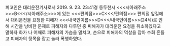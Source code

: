 피고인은 대리운전기사로서 2019. 9. 23. 23:41경 동두천시 <<<시아래주소>>>B<<</시아래주소>>>에 있는 <<<편의점>>>C<<</편의점>>> 편의점 앞길에서 대리운전을 요청한 피해자 <<<내국인이름>>>D<<</내국인이름>>>(24세)로 인해 시간을 낭비한 문제로 피해자와 다투던 중 피해자가 대리운전 요청을 취소하겠다고 말하자 화가 나 어깨로 피해자의 가슴을 밀치고, 손으로 피해자의 멱살을 잡아 수회 흔들고 피해자의 뒷목을 잡고 눌러 폭행하였다.
